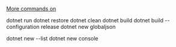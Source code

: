 <a href="<https://docs.microsoft.com/en-us/dotnet/core/tools/">More commands on</a>

dotnet run
dotnet restore
dotnet clean
dotnet build
dotnet build --configuration release
dotnet new globaljson

dotnet new --list
dotnet new console
